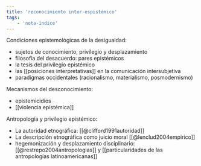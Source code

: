 ```yaml
---
title: 'reconocimiento inter-espistémico'
tags:
    - 'nota-índice'
---
```

Condiciones epistemológicas de la desigualdad:

- sujetos de conocimiento, privilegio y desplazamiento
- filosofía del desacuerdo: pares epistémicos
- la tesis del privilegio epistémico
- las [[posiciones interpretativas]] en la comunicación intersubjetiva
- paradigmas occidentales (racionalismo, materialismo, posmodernismo)

Mecanismos del desconocimiento:

- epistemicidios
- [[violencia epistémica]]

Antropología y privilegio epistémico:

- La autoridad etnográfica: [[@clifford1991autoridad]]
- La descripción etnográfica como juicio moral [[@lenclud2004empirico]]
- hegemonización y desplazamiento disciplinario: [[@restrepo2004antropologias]] y [[particularidades de las antropologías latinoamericanas]]
